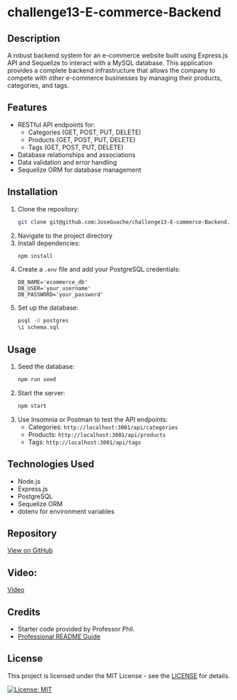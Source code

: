 # challenge13-E-commerce-Backend

## Description

A robust backend system for an e-commerce website built using Express.js API and Sequelize to interact with a MySQL database. This application provides a complete backend infrastructure that allows the company to compete with other e-commerce businesses by managing their products, categories, and tags.

## Features

- RESTful API endpoints for:
  - Categories (GET, POST, PUT, DELETE)
  - Products (GET, POST, PUT, DELETE)
  - Tags (GET, POST, PUT, DELETE)
- Database relationships and associations
- Data validation and error handling
- Sequelize ORM for database management

## Installation

1. Clone the repository:
   ```bash
   git clone git@github.com:JoseGuache/challenge13-E-commerce-Backend.git
   ```
2. Navigate to the project directory
3. Install dependencies:
   ```bash
   npm install
   ```
4. Create a `.env` file and add your PostgreSQL credentials:
   ```
   DB_NAME='ecommerce_db'
   DB_USER='your_username'
   DB_PASSWORD='your_password'
   ```
5. Set up the database:
   ```bash
   psql -U postgres
   \i schema.sql
   ```

## Usage

1. Seed the database:
   ```bash
   npm run seed
   ```
2. Start the server:
   ```bash
   npm start
   ```
3. Use Insomnia or Postman to test the API endpoints:
   - Categories: `http://localhost:3001/api/categories`
   - Products: `http://localhost:3001/api/products`
   - Tags: `http://localhost:3001/api/tags`

## Technologies Used

- Node.js
- Express.js
- PostgreSQL
- Sequelize ORM
- dotenv for environment variables

## Repository

[View on GitHub](https://github.com/JoseGuache/challenge13-E-commerce-Backend)

## **Video:**

[Video](https://drive.google.com/file/d/18RWn-2xdC2psaRSm_hR254GSvs9v7FYc/view?usp=sharing)

## Credits

- Starter code provided by Professor Phil.
- [Professional README Guide](https://coding-boot-camp.github.io/full-stack/github/professional-readme-guide)

## License

This project is licensed under the MIT License - see the [LICENSE](https://opensource.org/licenses/MIT) for details.

[![License: MIT](https://img.shields.io/badge/License-MIT-yellow.svg)](https://opensource.org/licenses/MIT)